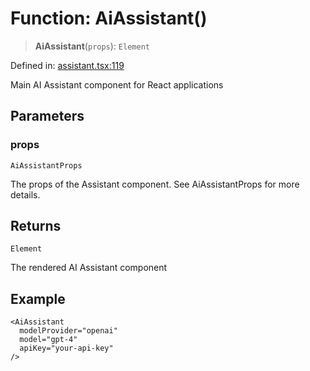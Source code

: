 # Function: AiAssistant()

> **AiAssistant**(`props`): `Element`

Defined in: [assistant.tsx:119](https://github.com/GeoDaCenter/openassistant/blob/dc72d81a35cf8e46295657303846fbb4ad891993/packages/ui/src/components/assistant.tsx#L119)

Main AI Assistant component for React applications

## Parameters

### props

`AiAssistantProps`

The props of the Assistant component. See AiAssistantProps for more details.

## Returns

`Element`

The rendered AI Assistant component

## Example

```tsx
<AiAssistant
  modelProvider="openai"
  model="gpt-4"
  apiKey="your-api-key"
/>
```
